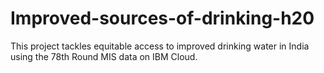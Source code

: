 # Improved-sources-of-drinking-h20
This project tackles equitable access to improved drinking water in India using the 78th Round MIS data on IBM Cloud. 
